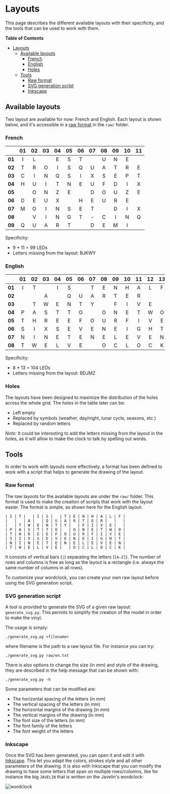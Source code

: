 # Layouts

This page describes the different available layouts with their specificity, and
the tools that can be used to work with them.

<!-- markdown-toc start - Don't edit this section. Run M-x markdown-toc-generate-toc again -->
**Table of Contents**

- [Layouts](#layouts)
    - [Available layouts](#available-layouts)
        - [French](#french)
        - [English](#english)
        - [Holes](#holes)
    - [Tools](#tools)
        - [Raw format](#raw-format)
        - [SVG generation script](#svg-generation-script)
        - [Inkscape](#inkscape)

<!-- markdown-toc end -->

## Available layouts

Two layout are available for now: French and English. Each layout is shown
below, and it's accessible in a [raw format](#raw-format) in the `raw/` folder.

### French

|        | 01 | 02 | 03 | 04 | 05 | 06 | 07 | 08 | 09 | 10 | 11 |
|:------:|:--:|:--:|:--:|:--:|:--:|:--:|:--:|:--:|:--:|:--:|:--:|
| **01** | I  | L  |    | E  | S  | T  |    | U  | N  | E  |    |
| **02** | T  | R  | O  | I  | S  | Q  | U  | A  | T  | R  | E  |
| **03** | C  | I  | N  | Q  | S  | I  | X  | S  | E  | P  | T  |
| **04** | H  | U  | I  | T  | N  | E  | U  | F  | D  | I  | X  |
| **05** |    | O  | N  | Z  | E  |    | D  | O  | U  | Z  | E  |
| **06** | D  | E  | U  | X  |    | H  | E  | U  | R  | E  |    |
| **07** | M  | O  | I  | N  | S  | E  | T  |    | D  | I  | X  |
| **08** |    | V  | I  | N  | G  | T  | -  | C  | I  | N  | Q  |
| **09** | Q  | U  | A  | R  | T  |    | D  | E  | M  | I  |    |

Specificity:

- 9 * 11 = 99 LEDs
- Letters missing from the layout: BJKWY

### English

|        | 01 | 02 | 03 | 04 | 05 | 06 | 07 | 08 | 09 | 10 | 11 | 12 | 13 |
|:------:|:--:|:--:|:--:|:--:|:--:|:--:|:--:|:--:|:--:|:--:|:--:|:--:|:--:|
| **01** | I  | T  |    | I  | S  |    | T  | E  | N  | H  | A  | L  | F  |
| **02** |    |    | A  |    | Q  | U  | A  | R  | T  | E  | R  |    |    |
| **03** |    | T  | W  | E  | N  | T  | Y  |    | F  | I  | V  | E  |    |
| **04** | P  | A  | S  | T  | T  | O  |    | O  | N  | E  | T  | W  | O  |
| **05** | T  | H  | R  | E  | E  | F  | O  | U  | R  | F  | I  | V  | E  |
| **06** | S  | I  | X  | S  | E  | V  | E  | N  | E  | I  | G  | H  | T  |
| **07** | N  | I  | N  | E  | T  | E  | N  | E  | L  | E  | V  | E  | N  |
| **08** | T  | W  | E  | L  | V  | E  |    | O  | C  | L  | O  | C  | K  |

Specificity:

- 8 * 13 = 104 LEDs
- Letters missing from the layout: BDJMZ

### Holes

The layouts have been designed to maximize the distribution of the holes across
the whole grid. The holes in the table later can be:

- Left empty
- Replaced by symbols (weather, day/night, lunar cycle, seasons, etc.)
- Replaced by random letters

*Note:* It could be interesting to add the letters missing from the layout in
the holes, as it will allow to make the clock to talk by spelling out words.

## Tools

In order to work with layouts more effectively, a format has been defined to
work with a script that helps to generate the drawing of the layout.

### Raw format

The raw layouts for the available layouts are under the `raw/` folder. This
format is used to make the creation of scripts that work with the layout easier.
The format is simple, as shown here for the English layout:

```text
| I | T |   | I | S |   | T | E | N | H | A | L | F |
|   |   | A |   | Q | U | A | R | T | E | R |   |   |
|   | T | W | E | N | T | Y |   | F | I | V | E |   |
| P | A | S | T | T | O |   | O | N | E | T | W | O |
| T | H | R | E | E | F | O | U | R | F | I | V | E |
| S | I | X | S | E | V | E | N | E | I | G | H | T |
| N | I | N | E | T | E | N | E | L | E | V | E | N |
| T | W | E | L | V | E |   | O | C | L | O | C | K |
```

It consists of vertical bars (`|`) separating the letters (`[A-Z]`). The number
of rows and columns is free as long as the layout is a rectangle (i.e. always
the same number of columns in all rows).

To customize your wordclock, you can create your own raw layout before using the
SVG generation script.

### SVG generation script

A tool is provided to generate the SVG of a given raw layout: `generate_svg.py`.
This permits to simplify the creation of the model in order to make the vinyl.

The usage is simply:

    ./generate_svg.py <filename>

where filename is the path to a raw layout file. For instance you can try:

    ./generate_svg.py raw/en.txt

There is also options to change the size (in mm) and style of the drawing, they
are described in the help message that can be shown with:

    ./generate_svg.py -h

Some parameters that can be modified are:

- The horizontal spacing of the letters (in mm)
- The vertical spacing of the letters (in mm)
- The horizontal margins of the drawing (in mm)
- The vertical margins of the drawing (in mm)
- The font size of the letters (in mm)
- The font family of the letters
- The font weight of the letters

### Inkscape

Once the SVG has been generated, you can open it and edit it with [Inkscape][].
This let you adapt the colors, strokes style and all other parameters of the
drawing. It is also with Inkscape that you can modify the drawing to have some
letters that span on multiple rows/columns, like for instance the big `JAVELIN`
that is written on the Javelin's wordclock:

![wordclock](http://cdn.instructables.com/FDZ/AQD1/HZTO8RV9/FDZAQD1HZTO8RV9.LARGE.jpg)

[Inkscape]: https://inkscape.org/en/
